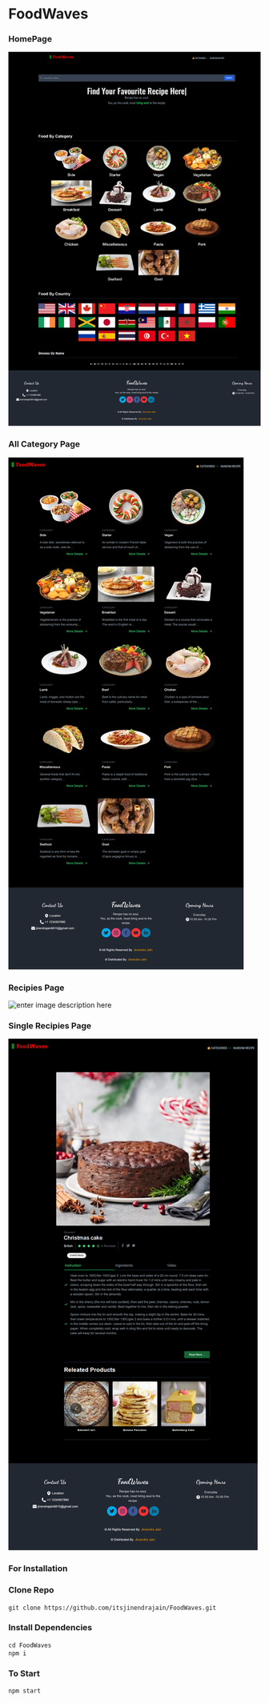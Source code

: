 # FoodWaves


### HomePage
![Homepage](https://github.com/itsjinendrajain/FoodWaves/blob/d00b7d76e446b57fa9ff663ef8b6b4704b663142/screenshot/FoodWaves-Homepage.png?raw=true)
### All Category Page
![All Category Page](https://github.com/itsjinendrajain/FoodWaves/blob/main/screenshot/FoodWaves-All%20Categories.png?raw=true)
### Recipies Page
![enter image description here](https://github.com/itsjinendrajain/FoodWaves/blob/main/screenshot/FoodWaves-Recipies-Page.png?raw=true)
### Single Recipies Page
![Recipies Page](https://github.com/itsjinendrajain/FoodWaves/blob/main/screenshot/FoodWaves-Recipies_Page.png?raw=true)


### For Installation

### Clone Repo
```
git clone https://github.com/itsjinendrajain/FoodWaves.git
```

### Install Dependencies
```
cd FoodWaves
npm i
```

### To Start 
```
npm start
```

